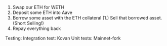 1. Swap our ETH for WETH
2. Deposit some ETH into Aave
3. Borrow some asset with the ETH collateral
    (1.) Sell that borrowed asset. (Short Selling!)
4. Repay everything back

Testing:
Integration test: Kovan
Unit tests: Mainnet-fork